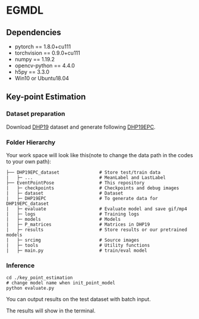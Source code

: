 # EGMDL


## Dependencies

* pytorch == 1.8.0+cu111
* torchvision == 0.9.0+cu111
* numpy == 1.19.2
* opencv-python == 4.4.0
* h5py == 3.3.0
* Win10 or Ubuntu18.04


## Key-point Estimation
### Dataset preparation
Download [DHP19](https://github.com/SensorsINI/DHP19) dataset and generate following [DHP19EPC](DHP19EPC/DHP19EPC.md).

### Folder Hierarchy
Your work space will look like this(note to change the data path in the codes to your own path):
```
├── DHP19EPC_dataset               # Store test/train data
|   ├─ ...                         # MeanLabel and LastLabel
├── EventPointPose                 # This repository
|   ├─ checkpoints                 # Checkpoints and debug images
|   ├─ dataset                     # Dataset
|   ├─ DHP19EPC                    # To generate data for DHP19EPC_dataset
|   ├─ evaluate                    # Evaluate model and save gif/mp4
|   ├─ logs                        # Training logs
|   ├─ models                      # Models
|   ├─ P_matrices                  # Matrices in DHP19
|   ├─ results                     # Store results or our pretrained models
|   ├─ srcimg                      # Source images
|   ├─ tools                       # Utility functions
|   ├─ main.py                     # train/eval model
```

### Inference

```
cd ./key_point_estimation
# change model name when init_point_model
python evaluate.py
```
You can output results on the test dataset with batch input.

The results will show in the terminal.


